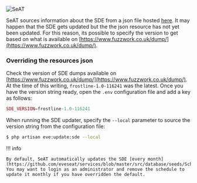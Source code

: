 ![SeAT](https://i.imgur.com/aPPOxSK.png)

SeAT sources information about the SDE from a json file hosted [here](https://github.com/eveseat/resources/blob/master/sde.json). It may happen that the SDE gets updated but the the json resource has not yet been updated. For this reason, its possible to specify the version to get based on what is available on [https://www.fuzzwork.co.uk/dump/](https://www.fuzzwork.co.uk/dump/).

### Overriding the resources json
Check the version of SDE dumps available on [https://www.fuzzwork.co.uk/dump/](https://www.fuzzwork.co.uk/dump/). At the time of this writing, `frostline-1.0-116241` was the latest. Once you have the version string ready, open the `.env` configuration file and add a key as follows:

```php
SDE_VERSION=frostline-1.0-116241
```

When running the SDE updater, specify the `--local` parameter to source the version string from the configuration file:

```bash
$ php artisan eve:update:sde --local
```

!!! info
    
    By default, SeAT automatically updates the SDE [every month](https://github.com/eveseat/services/blob/master/src/database/seeds/ScheduleSeeder.php#L50). You may want to login as an administrator and remove the schedule to update it monthly if you have overridden the default.
